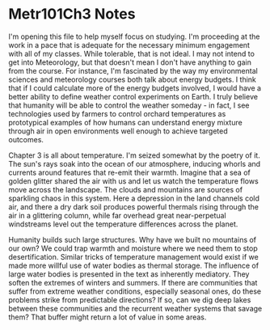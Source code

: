 # Metr101Ch3 Notes

I'm opening this file to help myself focus on studying.  I'm proceeding at the work in a pace that is adequate for the necessary minimum engagement with all of my classes.  While tolerable, that is not ideal.  I may not intend to get into Meteorology, but that doesn't mean I don't have anything to gain from the course.  For instance, I'm fascinated by the way my environmental sciences and meteorology courses both talk about energy budgets.  I think that if I could calculate more of the energy budgets involved, I would have a better ability to define weather control experiments on Earth.  I truly believe that humanity will be able to control the weather someday - in fact, I see technologies used by farmers to control orchard temperatures as prototypical examples of how humans can understand energy mixture through air in open environments well enough to achieve targeted outcomes.

Chapter 3 is all about temperature.  I'm seized somewhat by the poetry of it.  The sun's rays soak into the ocean of our atmosphere, inducing whorls and currents around features that re-emit their warmth.  Imagine that a sea of golden glitter shared the air with us and let us watch the temperature flows move across the landscape.  The clouds and mountains are sources of sparkling chaos in this system.  Here a depression in the land channels cold air, and there a dry dark soil produces powerful thermals rising through the air in a glittering column, while far overhead great near-perpetual windstreams level out the temperature differences across the planet.

Humanity builds such large structures.  Why have we built no mountains of our own?  We could trap warmth and moisture where we need them to stop desertification.  Similar tricks of temperature management would exist if we made more willful use of water bodies as thermal storage.  The influence of large water bodies is presented in the text as inherently mediatory.  They soften the extremes of winters and summers.  If there are communities that suffer from extreme weather conditions, especially seasonal ones, do these problems strike from predictable directions?  If so, can we dig deep lakes between these communities and the recurrent weather systems that savage them?  That buffer might return a lot of value in some areas.
